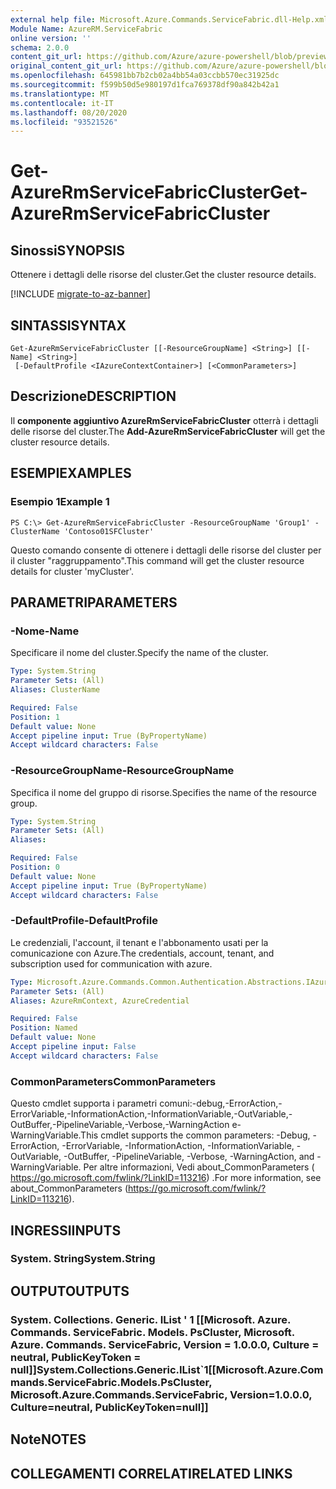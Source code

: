 ```yaml
---
external help file: Microsoft.Azure.Commands.ServiceFabric.dll-Help.xml
Module Name: AzureRM.ServiceFabric
online version: ''
schema: 2.0.0
content_git_url: https://github.com/Azure/azure-powershell/blob/preview/src/ResourceManager/ServiceFabric/Commands.ServiceFabric/help/Get-AzureRmServiceFabricCluster.md
original_content_git_url: https://github.com/Azure/azure-powershell/blob/preview/src/ResourceManager/ServiceFabric/Commands.ServiceFabric/help/Get-AzureRmServiceFabricCluster.md
ms.openlocfilehash: 645981bb7b2cb02a4bb54a03ccbb570ec31925dc
ms.sourcegitcommit: f599b50d5e980197d1fca769378df90a842b42a1
ms.translationtype: MT
ms.contentlocale: it-IT
ms.lasthandoff: 08/20/2020
ms.locfileid: "93521526"
---
```

# <span data-ttu-id="869a0-101">Get-AzureRmServiceFabricCluster</span><span class="sxs-lookup"><span data-stu-id="869a0-101">Get-AzureRmServiceFabricCluster</span></span>

## <span data-ttu-id="869a0-102">Sinossi</span><span class="sxs-lookup"><span data-stu-id="869a0-102">SYNOPSIS</span></span>
<span data-ttu-id="869a0-103">Ottenere i dettagli delle risorse del cluster.</span><span class="sxs-lookup"><span data-stu-id="869a0-103">Get the cluster resource details.</span></span>

[!INCLUDE [migrate-to-az-banner](../../includes/migrate-to-az-banner.md)]

## <span data-ttu-id="869a0-104">SINTASSI</span><span class="sxs-lookup"><span data-stu-id="869a0-104">SYNTAX</span></span>

```
Get-AzureRmServiceFabricCluster [[-ResourceGroupName] <String>] [[-Name] <String>]
 [-DefaultProfile <IAzureContextContainer>] [<CommonParameters>]
```

## <span data-ttu-id="869a0-105">Descrizione</span><span class="sxs-lookup"><span data-stu-id="869a0-105">DESCRIPTION</span></span>
<span data-ttu-id="869a0-106">Il **componente aggiuntivo AzureRmServiceFabricCluster** otterrà i dettagli delle risorse del cluster.</span><span class="sxs-lookup"><span data-stu-id="869a0-106">The **Add-AzureRmServiceFabricCluster** will get the cluster resource details.</span></span>

## <span data-ttu-id="869a0-107">ESEMPI</span><span class="sxs-lookup"><span data-stu-id="869a0-107">EXAMPLES</span></span>

### <span data-ttu-id="869a0-108">Esempio 1</span><span class="sxs-lookup"><span data-stu-id="869a0-108">Example 1</span></span>
```
PS C:\> Get-AzureRmServiceFabricCluster -ResourceGroupName 'Group1' -ClusterName 'Contoso01SFCluster'
```

<span data-ttu-id="869a0-109">Questo comando consente di ottenere i dettagli delle risorse del cluster per il cluster "raggruppamento".</span><span class="sxs-lookup"><span data-stu-id="869a0-109">This command will get the cluster resource details for cluster 'myCluster'.</span></span>

## <span data-ttu-id="869a0-110">PARAMETRI</span><span class="sxs-lookup"><span data-stu-id="869a0-110">PARAMETERS</span></span>

### <span data-ttu-id="869a0-111">-Nome</span><span class="sxs-lookup"><span data-stu-id="869a0-111">-Name</span></span>
<span data-ttu-id="869a0-112">Specificare il nome del cluster.</span><span class="sxs-lookup"><span data-stu-id="869a0-112">Specify the name of the cluster.</span></span>

```yaml
Type: System.String
Parameter Sets: (All)
Aliases: ClusterName

Required: False
Position: 1
Default value: None
Accept pipeline input: True (ByPropertyName)
Accept wildcard characters: False
```

### <span data-ttu-id="869a0-113">-ResourceGroupName</span><span class="sxs-lookup"><span data-stu-id="869a0-113">-ResourceGroupName</span></span>
<span data-ttu-id="869a0-114">Specifica il nome del gruppo di risorse.</span><span class="sxs-lookup"><span data-stu-id="869a0-114">Specifies the name of the resource group.</span></span>

```yaml
Type: System.String
Parameter Sets: (All)
Aliases: 

Required: False
Position: 0
Default value: None
Accept pipeline input: True (ByPropertyName)
Accept wildcard characters: False
```

### <span data-ttu-id="869a0-115">-DefaultProfile</span><span class="sxs-lookup"><span data-stu-id="869a0-115">-DefaultProfile</span></span>
<span data-ttu-id="869a0-116">Le credenziali, l'account, il tenant e l'abbonamento usati per la comunicazione con Azure.</span><span class="sxs-lookup"><span data-stu-id="869a0-116">The credentials, account, tenant, and subscription used for communication with azure.</span></span>

```yaml
Type: Microsoft.Azure.Commands.Common.Authentication.Abstractions.IAzureContextContainer
Parameter Sets: (All)
Aliases: AzureRmContext, AzureCredential

Required: False
Position: Named
Default value: None
Accept pipeline input: False
Accept wildcard characters: False
```

### <span data-ttu-id="869a0-117">CommonParameters</span><span class="sxs-lookup"><span data-stu-id="869a0-117">CommonParameters</span></span>
<span data-ttu-id="869a0-118">Questo cmdlet supporta i parametri comuni:-debug,-ErrorAction,-ErrorVariable,-InformationAction,-InformationVariable,-OutVariable,-OutBuffer,-PipelineVariable,-Verbose,-WarningAction e-WarningVariable.</span><span class="sxs-lookup"><span data-stu-id="869a0-118">This cmdlet supports the common parameters: -Debug, -ErrorAction, -ErrorVariable, -InformationAction, -InformationVariable, -OutVariable, -OutBuffer, -PipelineVariable, -Verbose, -WarningAction, and -WarningVariable.</span></span> <span data-ttu-id="869a0-119">Per altre informazioni, Vedi about_CommonParameters ( https://go.microsoft.com/fwlink/?LinkID=113216) .</span><span class="sxs-lookup"><span data-stu-id="869a0-119">For more information, see about_CommonParameters (https://go.microsoft.com/fwlink/?LinkID=113216).</span></span>

## <span data-ttu-id="869a0-120">INGRESSI</span><span class="sxs-lookup"><span data-stu-id="869a0-120">INPUTS</span></span>

### <span data-ttu-id="869a0-121">System. String</span><span class="sxs-lookup"><span data-stu-id="869a0-121">System.String</span></span>

## <span data-ttu-id="869a0-122">OUTPUT</span><span class="sxs-lookup"><span data-stu-id="869a0-122">OUTPUTS</span></span>

### <span data-ttu-id="869a0-123">System. Collections. Generic. IList ' 1 [[Microsoft. Azure. Commands. ServiceFabric. Models. PsCluster, Microsoft. Azure. Commands. ServiceFabric, Version = 1.0.0.0, Culture = neutral, PublicKeyToken = null]]</span><span class="sxs-lookup"><span data-stu-id="869a0-123">System.Collections.Generic.IList\`1[[Microsoft.Azure.Commands.ServiceFabric.Models.PsCluster, Microsoft.Azure.Commands.ServiceFabric, Version=1.0.0.0, Culture=neutral, PublicKeyToken=null]]</span></span>

## <span data-ttu-id="869a0-124">Note</span><span class="sxs-lookup"><span data-stu-id="869a0-124">NOTES</span></span>

## <span data-ttu-id="869a0-125">COLLEGAMENTI CORRELATI</span><span class="sxs-lookup"><span data-stu-id="869a0-125">RELATED LINKS</span></span>

